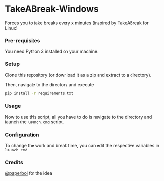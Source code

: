 # TakeABreak-Windows
Forces you to take breaks every x minutes (inspired by TakeABreak for Linux)

### Pre-requisites
You need Python 3 installed on your machine.

### Setup
Clone this repository (or download it as a zip and extract to a directory).

Then, navigate to the directory and execute
```bash
pip install -r requirements.txt
```

### Usage
Now to use this script, all you have to do is navigate to the directory and launch the `launch.cmd` script.

### Configuration
To change the work and break time, you can edit the respective variables in `launch.cmd`

### Credits
[@paperboi](https://github.com/paperboi) for the idea
